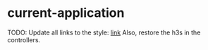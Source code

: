# current-application
TODO: Update all links to the style:
	<a href="<?= Config::get('URL') . 'access/this/' . $arg; ?>">link</a>
Also, restore the h3s in the controllers.

